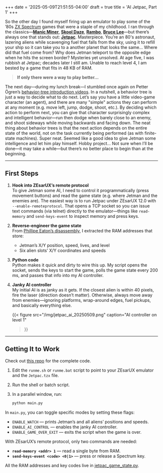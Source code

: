 +++
date = '2025-05-09T21:51:55-04:00'
draft = true
title = 'AI Jetpac, Part 1'
+++

So the other day I found myself firing up an emulator to play some of the ’80s [ZX Spectrum](https://en.wikipedia.org/wiki/ZX_Spectrum) games that were a staple of my childhood. I ran through the classics—**[Manic Miner](https://en.wikipedia.org/wiki/Manic_Miner)**, **[Skool Daze](https://en.wikipedia.org/wiki/Skool_Daze)**, **[Rambo](https://worldofspectrum.net/item/0004010/)**, **[Bruce Lee](https://worldofspectrum.net/item/0000718/)**—but there’s always one that stands out: **[Jetpac](https://en.wikipedia.org/wiki/Jetpac)**.  Masterpiece. You’re an 80's astronaut, lazering aliens while scavenging fuel that falls from the sky, using it to refill your ship so it can take you to a another planet that looks the same... Where did that fuel come from? Why does Jetman teleport to the opposite edge when he hits the screen border? Mysteries yet unsolved. At age five, I was rubbish at Jetpac; decades later I still am. Unable to reach level 4, I am bested by a game that fits in 48 KB of RAM.

> **If only there were a way to play better...**

The next day—during my lunch break—I stumbled once again on Petter Ögren’s [behavior-tree introduction videos](https://www.youtube.com/watch?v=KeShMInMjro&list=PLFQdM4LOGDr_vYJuo8YTRcmv3FrwczdKg). In a nutshell, a behavior tree is just a way to decide what to do next. Let’s say you have a little video-game character (an agent), and there are many "simple" actions they can perform at any moment (e.g. move left, jump, dodge, shoot, etc.). By deciding which action to perform next, you can give that character surprisingly complex and intelligent behavior—run then dodge when barely close to an enemy, and shoot sideways while moving backwards and facing down. The neat thing about behavior trees is that the next action depends on the entire state of the world, not on the task currently being performed (as with finite-state machines). Super neat. Seemed like a good idea to give Jetman some intelligence and let him play himself. Hobby project... Not sure when I’ll be done—it may take a while—but there’s no better place to begin than at the beginning.

---

## First Steps

1. **Hook into ZEsarUX’s remote protocol**  
   To give Jetman some AI, I need to control it programmatically (press movement buttons) and read the game state (e.g. where Jetman and the enemies are). The easiest way is to run Jetpac under ZEsarUX 12.0 with `--enable-remoteprotocol`. That opens a TCP socket so you can issue text commands (via telnet) directly to the emulator—things like `read-memory` and `send-keys-event` to inspect memory and press keys.

2. **Reverse-engineer the game state**  
   From [Phillipe Eaton’s disassembly](https://phillipeaton.github.io/jetpac-disassembly/), I extracted the RAM addresses that store:
   * Jetman’s X/Y position, speed, lives, and level  
   * Six alien slots’ X/Y coordinates and speeds

3. **Python code**  
   Python makes it quick and dirty to wire this up. My script opens the socket, sends the keys to start the game, polls the game state every 200 ms, and passes that info into my AI controller.

4. **Janky AI controller**  
   My initial AI is as janky as it gets. If the closest alien is within 40 pixels, fire the laser (direction doesn’t matter). Otherwise, always move away from enemies—ignoring platforms, wrap-around edges, fuel pickups, and basically everything else.

   	{{< figure 
       	src="/img/jetpac_ai_20250509.png" 
       	caption="AI controller on level 1" 
	>}}


---

## Getting It to Work

Check out [this repo](https://github.com/nunoalves/ai-jetpac/tree/043e3c445ca882f0d96c01f23e84f63f522904f9) for the complete code.

1. Edit the `runme.sh` or `runme.bat` script to point to your ZEsarUX emulator and the `Jetpac.tzx` file.  
2. Run the shell or batch script.  
3. In a parallel window, run:

   ```bash
   python main.py
	```

In `main.py`, you can toggle specific modes by setting these flags:

* `ENABLE_WATCH` — prints Jetman’s and all aliens’ positions and speeds.
* `ENABLE_AI_CONTROL` — enables the janky AI controller.
* `ENABLE_GAME_OVER_EXIT` — exits the script when the game is over.

With ZEsarUX’s remote protocol, only two commands are needed:

* **`read-memory <addr> 1`** — read a single byte from RAM.
* **`send-keys-event <code> <0|1>`** — press or release a Spectrum key.

All the RAM addresses and key codes live in [jetpac\_game\_state.py](https://github.com/nunoalves/ai-jetpac/blob/043e3c445ca882f0d96c01f23e84f63f522904f9/jetpac_game_state.py).

